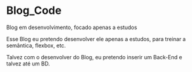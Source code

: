 # Blog_Code
Blog em desenvolvimento, focado apenas a estudos

Esse Blog eu pretendo desenvolver ele apenas a estudos, para treinar a semântica, flexbox, etc.

Talvez com o desenvolver do Blog, eu pretendo inserir um Back-End e talvez até um BD.
